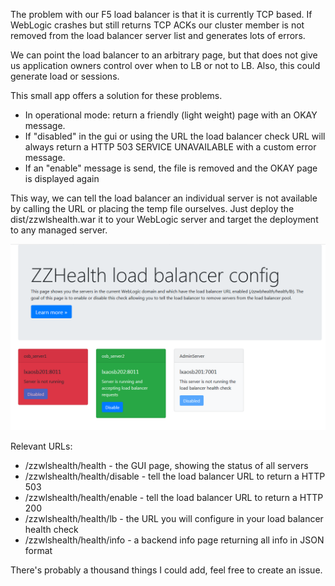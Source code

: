   The problem with our F5 load balancer is that it is currently TCP based. If WebLogic crashes but still returns TCP ACKs our
  cluster member is not removed from the load balancer server list and generates lots of errors.

  We can point the load balancer to an arbitrary page, but that does not give us application owners control over when
  to LB or not to LB. Also, this could generate load or sessions. 

  This small app offers a solution for these problems.

  - In operational mode: return a friendly (light weight) page with an OKAY message.
  - If "disabled" in the gui or using the URL the load balancer check URL will always return a HTTP 503 SERVICE UNAVAILABLE with a custom error message. 
  - If an "enable" message is send, the file is removed and the OKAY page is displayed again
  
  This way, we can tell the load balancer an individual server is not available by calling the URL or placing the temp
  file ourselves. Just deploy the dist/zzwlshealth.war it to your WebLogic server and target the deployment to any managed server.  
  
  ![Alt text](/screenshots/screenshot.png?raw=true "App screenshot")
  
   Relevant URLs:
  
  - <server url>/zzwlshealth/health - the GUI page, showing the status of all servers
  - <server url>/zzwlshealth/health/disable - tell the load balancer URL to return a HTTP 503
  - <server url>/zzwlshealth/health/enable - tell the load balancer URL to return a HTTP 200
  - <server url>/zzwlshealth/health/lb - the URL you will configure in your load balancer health check
  - <server url>/zzwlshealth/health/info - a backend info page returning all info in JSON format
  
  There's probably a thousand things I could add, feel free to create an issue. 